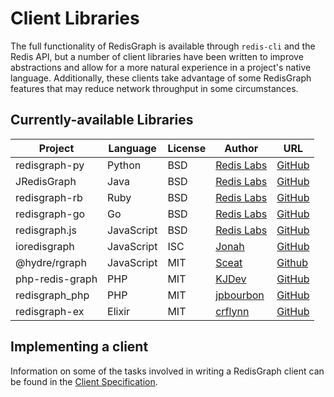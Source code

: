 # Client Libraries

The full functionality of RedisGraph is available through `redis-cli` and the Redis API, but a number of client libraries have been written to improve abstractions and allow for a more natural experience in a project's native language. Additionally, these clients take advantage of some RedisGraph features that may reduce network throughput in some circumstances.

## Currently-available Libraries

| Project         | Language   | License | Author                             | URL                           |
| --------------- | ---------- | ------- | ---------------------------------- | ----------------------------- |
| redisgraph-py   | Python     | BSD     | [Redis Labs][redisgraph-py-author] | [GitHub][redisgraph-py-url]   |
| JRedisGraph     | Java       | BSD     | [Redis Labs][JRedisGraph-author]   | [GitHub][JRedisGraph-url]     |
| redisgraph-rb   | Ruby       | BSD     | [Redis Labs][redisgraph-rb-author] | [GitHub][redisgraph-rb-url]   |
| redisgraph-go   | Go         | BSD     | [Redis Labs][redisgraph-go-author] | [GitHub][redisgraph-go-url]   |
| redisgraph.js   | JavaScript | BSD     | [Redis Labs][redisgraph.js-author] | [GitHub][redisgraph.js-url]   |
| ioredisgraph    | JavaScript | ISC     | [Jonah][ioredisgraph-author]       | [GitHub][ioredisgraph-url]    |
| @hydre/rgraph   | JavaScript | MIT     | [Sceat][rgraph-author]             | [Github][rgraph-url]          |
| php-redis-graph | PHP        | MIT     | [KJDev][php-redis-graph-author]    | [GitHub][php-redis-graph-url] |
| redisgraph_php  | PHP        | MIT     | [jpbourbon][redisgraph_php-author] | [GitHub][redisgraph_php-url]  |
| redisgraph-ex   | Elixir     | MIT     | [crflynn][redisgraph-ex-author]    | [GitHub][redisgraph-ex-url]   |

[redisgraph-py-author]: https://redislabs.com
[redisgraph-py-url]: https://github.com/RedisGraph/redisgraph-py

[JRedisGraph-author]: https://redislabs.com
[JRedisGraph-url]: https://github.com/RedisGraph/JRedisGraph

[redisgraph-rb-author]: https://redislabs.com
[redisgraph-rb-url]: https://github.com/RedisGraph/redisgraph-rb

[redisgraph-go-author]: https://redislabs.com
[redisgraph-go-url]: https://github.com/RedisGraph/redisgraph-go

[redisgraph.js-author]: https://redislabs.com
[redisgraph.js-url]: https://github.com/RedisGraph/redisgraph.js

[rgraph-author]: https://github.com/Sceat
[rgraph-url]: https://github.com/HydreIO/rgraph

[ioredisgraph-author]: https://github.com/Jonahss
[ioredisgraph-url]: https://github.com/Jonahss/ioredisgraph

[php-redis-graph-author]: https://github.com/kjdev
[php-redis-graph-url]: https://github.com/kjdev/php-redis-graph

[redisgraph_php-author]: https://github.com/jpbourbon
[redisgraph_php-url]: https://github.com/jpbourbon/redisgraph_php

[redisgraph-ex-author]: https://github.com/crflynn
[redisgraph-ex-url]: https://github.com/crflynn/redisgraph-ex

## Implementing a client

Information on some of the tasks involved in writing a RedisGraph client can be found in the [Client Specification](client_spec.md).
